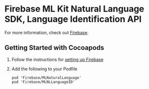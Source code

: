 # Firebase ML Kit Natural Language SDK, Language Identification API

For more information, check out [Firebase](https://firebase.google.com).

## Getting Started with Cocoapods

1.  Follow the instructions for
    [setting up Firebase](https://developers.google.com/firebase/docs/ios/)
2.  Add the following to your Podfile

    ```
    pod 'Firebase/MLNaturalLanguage'
    pod 'Firebase/MLNLLanguageID'
    ```
